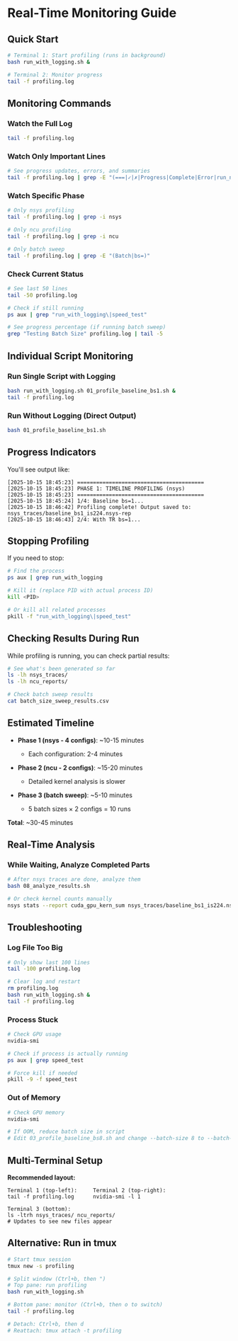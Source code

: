 # Real-Time Monitoring Guide

## Quick Start

```bash
# Terminal 1: Start profiling (runs in background)
bash run_with_logging.sh &

# Terminal 2: Monitor progress
tail -f profiling.log
```

## Monitoring Commands

### Watch the Full Log
```bash
tail -f profiling.log
```

### Watch Only Important Lines
```bash
# See progress updates, errors, and summaries
tail -f profiling.log | grep -E "(===|✓|✗|Progress|Complete|Error|run_name)"
```

### Watch Specific Phase
```bash
# Only nsys profiling
tail -f profiling.log | grep -i nsys

# Only ncu profiling
tail -f profiling.log | grep -i ncu

# Only batch sweep
tail -f profiling.log | grep -E "(Batch|bs=)"
```

### Check Current Status
```bash
# See last 50 lines
tail -50 profiling.log

# Check if still running
ps aux | grep "run_with_logging\|speed_test"

# See progress percentage (if running batch sweep)
grep "Testing Batch Size" profiling.log | tail -5
```

## Individual Script Monitoring

### Run Single Script with Logging
```bash
bash run_with_logging.sh 01_profile_baseline_bs1.sh &
tail -f profiling.log
```

### Run Without Logging (Direct Output)
```bash
bash 01_profile_baseline_bs1.sh
```

## Progress Indicators

You'll see output like:

```
[2025-10-15 18:45:23] ========================================
[2025-10-15 18:45:23] PHASE 1: TIMELINE PROFILING (nsys)
[2025-10-15 18:45:23] ========================================
[2025-10-15 18:45:24] 1/4: Baseline bs=1...
[2025-10-15 18:46:42] Profiling complete! Output saved to: nsys_traces/baseline_bs1_is224.nsys-rep
[2025-10-15 18:46:43] 2/4: With TR bs=1...
```

## Stopping Profiling

If you need to stop:

```bash
# Find the process
ps aux | grep run_with_logging

# Kill it (replace PID with actual process ID)
kill <PID>

# Or kill all related processes
pkill -f "run_with_logging\|speed_test"
```

## Checking Results During Run

While profiling is running, you can check partial results:

```bash
# See what's been generated so far
ls -lh nsys_traces/
ls -lh ncu_reports/

# Check batch sweep results
cat batch_size_sweep_results.csv
```

## Estimated Timeline

- **Phase 1 (nsys - 4 configs)**: ~10-15 minutes
  - Each configuration: 2-4 minutes

- **Phase 2 (ncu - 2 configs)**: ~15-20 minutes
  - Detailed kernel analysis is slower

- **Phase 3 (batch sweep)**: ~5-10 minutes
  - 5 batch sizes × 2 configs = 10 runs

**Total**: ~30-45 minutes

## Real-Time Analysis

### While Waiting, Analyze Completed Parts

```bash
# After nsys traces are done, analyze them
bash 08_analyze_results.sh

# Or check kernel counts manually
nsys stats --report cuda_gpu_kern_sum nsys_traces/baseline_bs1_is224.nsys-rep | head -20
```

## Troubleshooting

### Log File Too Big
```bash
# Only show last 100 lines
tail -100 profiling.log

# Clear log and restart
rm profiling.log
bash run_with_logging.sh &
tail -f profiling.log
```

### Process Stuck
```bash
# Check GPU usage
nvidia-smi

# Check if process is actually running
ps aux | grep speed_test

# Force kill if needed
pkill -9 -f speed_test
```

### Out of Memory
```bash
# Check GPU memory
nvidia-smi

# If OOM, reduce batch size in script
# Edit 03_profile_baseline_bs8.sh and change --batch-size 8 to --batch-size 4
```

## Multi-Terminal Setup

**Recommended layout:**

```
Terminal 1 (top-left):     Terminal 2 (top-right):
tail -f profiling.log      nvidia-smi -l 1

Terminal 3 (bottom):
ls -ltrh nsys_traces/ ncu_reports/
# Updates to see new files appear
```

## Alternative: Run in tmux

```bash
# Start tmux session
tmux new -s profiling

# Split window (Ctrl+b, then ")
# Top pane: run profiling
bash run_with_logging.sh

# Bottom pane: monitor (Ctrl+b, then o to switch)
tail -f profiling.log

# Detach: Ctrl+b, then d
# Reattach: tmux attach -t profiling
```
